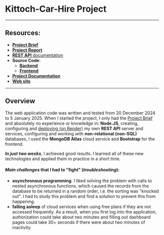 # Kittoch-Car-Hire Project
---

## Resources:
- [**Project Brief**](docs/Project%20Brief.pdf)
- [**Project Report**](docs/Project%20Report.pdf)
- [**REST API** documentation](https://documenter.getpostman.com/view/8437769/2sAYJ9AdsE)
- **Source Code**:
   - [**Backend**](backend)
   - [**Frontend**](frontend)
- [**Project Documentation**](docs)
- [**Web site**](https://kittoch-car-hire.netlify.app/)

---

## Overview
The web application code was written and tested from 20 December 2024 to 5 January 2025. When I started the project, I only had the [Project Brief](docs/Project%20Brief.pdf) and absolutely no experience or knowledge in: **Node.JS**, creating, configuring and [deploying (on Render)](https://render.com/) my own **REST API** server and services, configuring and working with **non-relational (non-SQL)** databases, I used the **MongoDB Atlas** cloud service and **Bootstrap** for the frontend. 

***In just two weeks***, I achieved good results. I learned all of these new technologies and applied them in practice in a short time.

#### *Main challenges* that I had to "fight" (*troubleshooting*):
- **asynchronous programming**. I liked solving the problem with calls to nested asynchronous functions, which caused the records from the database to be returned in a random order, i.e. the sorting was "knocked out". I had to study this problem and find a solution to prevent this from happening.
- **falling asleep** of cloud services when using free plans if they are not accessed frequently. As a result, when you first log into the application, authorization could take about two minutes and filling out dashboard pages could take 30+ seconds if there were about two minutes of inactivity
  
